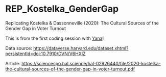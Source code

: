 # REP_Kostelka_GenderGap
Replicating Kostelka &amp; Dassonneville (2020): The Cultural Sources of the Gender Gap in Voter Turnout

This is from the first coding session with [Yana](https://github.com/iaonnaa)!

Data source: https://dataverse.harvard.edu/dataset.xhtml?persistentId=doi:10.7910/DVN/V6HXIZ

Article: https://sciencespo.hal.science/hal-02926440/file/2020-kostelka-the-cultural-sources-of-the-gender-gap-in-voter-turnout.pdf



